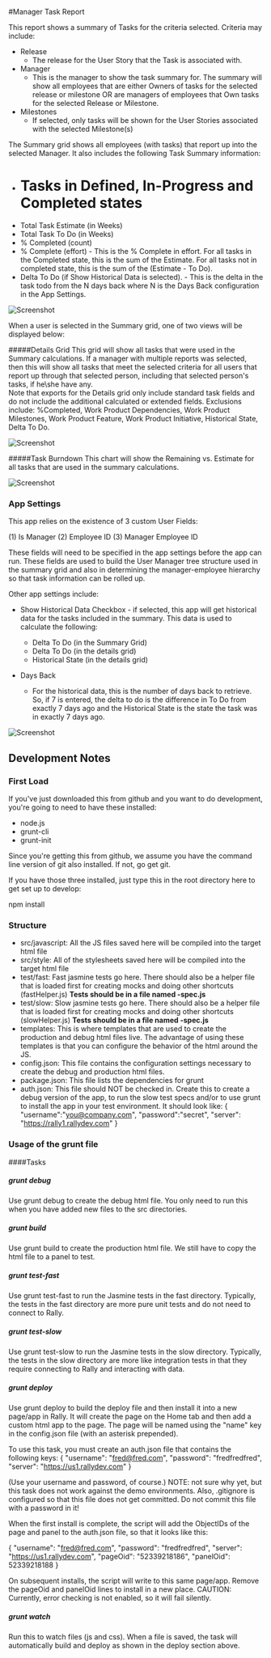 #Manager Task Report


This report shows a summary of Tasks for the criteria selected.  Criteria may include: 
* Release 
    -  The release for the User Story that the Task is associated with.  
* Manager 
    -  This is the manager to show the task summary for.  The summary will show all employees that are either Owners of tasks for the selected release or milestone OR are managers of employees that Own tasks for the selected Release or Milestone.   
* Milestones 
    - If selected, only tasks will be shown for the User Stories associated with the selected Milestone(s)

The Summary grid shows all employees (with tasks) that report up into the selected Manager.  It also includes the following Task Summary information: 
*  # Tasks in Defined, In-Progress and Completed states
*  Total Task Estimate (in Weeks)
*  Total Task To Do (in Weeks)
*  % Completed (count)
*  % Complete (effort) - This is the % Complete in effort.  For all tasks in the Completed state, this is the sum of the Estimate.  For all tasks not in completed state, this is the sum of the (Estimate - To Do).  
*  Delta To Do (if Show Historical Data is selected).  - This is the delta in the task todo from the N days back where N is the Days Back configuration in the App Settings.  

![Screenshot](/images/manager-task-report.png)

When a user is selected in the Summary grid, one of two views will be displayed below:

#####Details Grid
This grid will show all tasks that were used in the Summary calculations.  If a manager with multiple reports was selected, then this will show all tasks that meet the selected criteria for all users that report up through that selected person, including that selected person's tasks, if he\she have any.  
Note that exports for the Details grid only include standard task fields and do not include the additional calculated or extended fields.  Exclusions include: %Completed, Work Product Dependencies, Work Product Milestones, Work Product Feature, Work Product Initiative, Historical State, Delta To Do.

![Screenshot](/images/manager-task-report-details.png)

#####Task Burndown
This chart will show the Remaining vs. Estimate for all tasks that are used in the summary calculations.  

![Screenshot](/images/manager-task-report-chart-details.png)

### App Settings 
This app relies on the existence of 3 custom User Fields:

(1) Is Manager
(2) Employee ID
(3) Manager Employee ID

These fields will need to be specified in the app settings before the app can run.  These fields are used to build the User Manager tree structure used in the summary grid and also in determining the manager-employee hierarchy so that task information can be rolled up.   

Other app settings include:
* Show Historical Data Checkbox - if selected, this app will get historical data for the tasks included in the summary.  This data is used to calculate the following:
     - Delta To Do (in the Summary Grid)
     - Delta To Do (in the details grid)
     - Historical State (in the details grid)

* Days Back 
     - For the historical data, this is the number of days back to retrieve.  So, if 7 is entered, the delta to do is the difference in To Do from exactly 7 days ago and the Historical State is the state the task was in exactly 7 days ago.  

![Screenshot](/images/manager-task-report-settings.png)



## Development Notes

### First Load

If you've just downloaded this from github and you want to do development, 
you're going to need to have these installed:

 * node.js
 * grunt-cli
 * grunt-init
 
Since you're getting this from github, we assume you have the command line
version of git also installed.  If not, go get git.

If you have those three installed, just type this in the root directory here
to get set up to develop:

  npm install

### Structure

  * src/javascript:  All the JS files saved here will be compiled into the 
  target html file
  * src/style: All of the stylesheets saved here will be compiled into the 
  target html file
  * test/fast: Fast jasmine tests go here.  There should also be a helper 
  file that is loaded first for creating mocks and doing other shortcuts
  (fastHelper.js) **Tests should be in a file named <something>-spec.js**
  * test/slow: Slow jasmine tests go here.  There should also be a helper
  file that is loaded first for creating mocks and doing other shortcuts 
  (slowHelper.js) **Tests should be in a file named <something>-spec.js**
  * templates: This is where templates that are used to create the production
  and debug html files live.  The advantage of using these templates is that
  you can configure the behavior of the html around the JS.
  * config.json: This file contains the configuration settings necessary to
  create the debug and production html files.  
  * package.json: This file lists the dependencies for grunt
  * auth.json: This file should NOT be checked in.  Create this to create a
  debug version of the app, to run the slow test specs and/or to use grunt to
  install the app in your test environment.  It should look like:
    {
        "username":"you@company.com",
        "password":"secret",
        "server": "https://rally1.rallydev.com"
    }
  
### Usage of the grunt file
####Tasks
    
##### grunt debug

Use grunt debug to create the debug html file.  You only need to run this when you have added new files to
the src directories.

##### grunt build

Use grunt build to create the production html file.  We still have to copy the html file to a panel to test.

##### grunt test-fast

Use grunt test-fast to run the Jasmine tests in the fast directory.  Typically, the tests in the fast 
directory are more pure unit tests and do not need to connect to Rally.

##### grunt test-slow

Use grunt test-slow to run the Jasmine tests in the slow directory.  Typically, the tests in the slow
directory are more like integration tests in that they require connecting to Rally and interacting with
data.

##### grunt deploy

Use grunt deploy to build the deploy file and then install it into a new page/app in Rally.  It will create the page on the Home tab and then add a custom html app to the page.  The page will be named using the "name" key in the config.json file (with an asterisk prepended).

To use this task, you must create an auth.json file that contains the following keys:
{
    "username": "fred@fred.com",
    "password": "fredfredfred",
    "server": "https://us1.rallydev.com"
}

(Use your username and password, of course.)  NOTE: not sure why yet, but this task does not work against the demo environments.  Also, .gitignore is configured so that this file does not get committed.  Do not commit this file with a password in it!

When the first install is complete, the script will add the ObjectIDs of the page and panel to the auth.json file, so that it looks like this:

{
    "username": "fred@fred.com",
    "password": "fredfredfred",
    "server": "https://us1.rallydev.com",
    "pageOid": "52339218186",
    "panelOid": 52339218188
}

On subsequent installs, the script will write to this same page/app. Remove the
pageOid and panelOid lines to install in a new place.  CAUTION:  Currently, error checking is not enabled, so it will fail silently.

##### grunt watch

Run this to watch files (js and css).  When a file is saved, the task will automatically build and deploy as shown in the deploy section above.

